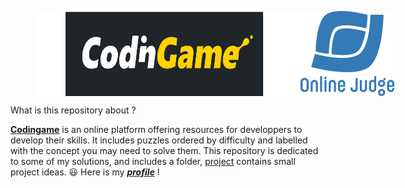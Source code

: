 <figure class="half" style="display:flex">
  <img width="800px" height="136px" align="left" src="CodinGame_logo.svg.png"/>
  <img align="right" src="ojlogo2.svg.png"/>
</figure>
<dt>What is this repository about ?</dt>

[**Codingame**](https://www.codingame.com/training) is an online platform offering resources for developpers to develop their skills. It includes puzzles ordered by difficulty and labelled with the concept you may need to solve them. This repository is dedicated to some of my solutions, and includes a folder, [project](Projects) contains small project ideas. :smiley: Here is my [**_profile_**](https://www.codingame.com/profile/b49b52d80793e7cc3350751608a969501676405) !

